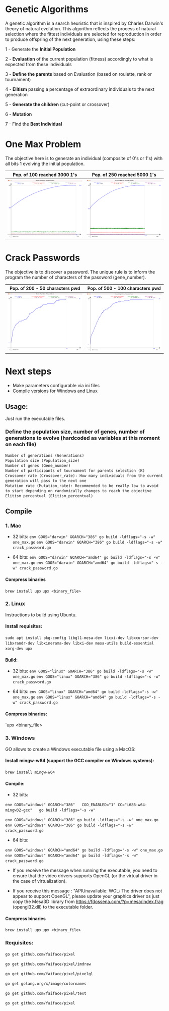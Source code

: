 # Genetic Algorithms

A genetic algorithm is a search heuristic that is inspired by Charles Darwin's theory of natural evolution. This algorithm reflects the process of natural selection where the fittest individuals are selected for reproduction in order to produce offspring of the next generation, using these steps:

1 - Generate the **Initial Population**

2 - **Evaluation** of the current population (fitness) accordingly to what is expected from these individuals

3 - **Define the parents** based on Evaluation (based on roulette, rank or tournament)

4 - **Elitism** passing a percentage of extraordinary individuals to the next generation

5 - **Generate the children** (cut-point or crossover)

6 - **Mutation**

7 - Find the **Best Individual**

# One Max Problem
The objective here is to generate an individual (composite of 0's or 1's) with all bits 1 evolving the initial population.

**Pop. of 100 reached 3000 1's** | **Pop. of 250 reached 5000 1's**
:-------------------------:|:-------------------------:
<img width="430" alt="horizontal" src="https://github.com/cassianoperin/Genetic_Algorithms/blob/main/Images/Onemax_3000.png">  |  <img width="430" alt="vertical" src="https://github.com/cassianoperin/Genetic_Algorithms/blob/main/Images/Onemax_5000.png">


# Crack Passwords
The objective is to discover a password. The unique rule is to inform the program the number of characters of the password (gene_number).

**Pop. of 200 - 50 characters pwd** | **Pop. of 500 - 100 characters pwd**
:-------------------------:|:-------------------------:
<img width="430" alt="horizontal" src="https://github.com/cassianoperin/Genetic_Algorithms/blob/main/Images/Password_50.png">  |  <img width="430" alt="vertical" src="https://github.com/cassianoperin/Genetic_Algorithms/blob/main/Images/Password_100.png">

# Next steps

- Make parameters configurable via ini files
- Compile versions for Windows and Linux

## Usage:

Just run the executable files.

###  Define the population size, number of genes, number of generations to evolve (hardcoded as variables at this moment on each file)

    Number of generations (Generations)
    Population size (Population_size)
    Number of genes (Gene_number)
    Number of participants of tournament for parents selection (K)
    Crossover rate (Crossover_rate): How many individuals from the current generation will pass to the next one
    Mutation rate (Mutation_rate): Recommended to be really low to avoid to start depending on randomically changes to reach the objective
    Elitism percentual (Elitism_percentual)

## Compile

### 1. Mac

- 32 bits:
`env GOOS="darwin" GOARCH="386" go build -ldflags="-s -w" one_max.go`
`env GOOS="darwin" GOARCH="386" go build -ldflags="-s -w" crack_password.go`

- 64 bits:
`env GOOS="darwin" GOARCH="amd64" go build -ldflags="-s -w" one_max.go`
`env GOOS="darwin" GOARCH="amd64" go build -ldflags="-s -w" crack_password.go`

#### Compress binaries
`brew install upx`
`upx <binary_file>`

### 2. Linux

Instructions to build using Ubuntu.

#### Install requisites:

`sudo apt install pkg-config libgl1-mesa-dev licxi-dev libxcursor-dev libxrandr-dev libxinerama-dev libxi-dev mesa-utils build-essential xorg-dev upx`

#### Build:

- 32 bits:
`env GOOS="linux" GOARCH="386" go build -ldflags="-s -w" one_max.go`
`env GOOS="linux" GOARCH="386" go build -ldflags="-s -w" crack_password.go`

- 64 bits:
`env GOOS="linux" GOARCH="amd64" go build -ldflags="-s -w" one_max.go`
`env GOOS="linux" GOARCH="amd64" go build -ldflags="-s -w" crack_password.go`

#### Compress binaries:

`upx <binary_file>

### 3. Windows

GO allows to create a Windows executable file using a MacOS:

#### Install mingw-w64 (support the GCC compiler on Windows systems):

`brew install mingw-w64`

#### Compile:

- 32 bits:

`env GOOS="windows" GOARCH="386"   CGO_ENABLED="1" CC="i686-w64-mingw32-gcc"   go build -ldflags="-s -w"`

`env GOOS="windows" GOARCH="386" go build -ldflags="-s -w" one_max.go`
`env GOOS="windows" GOARCH="386" go build -ldflags="-s -w" crack_password.go`

- 64 bits:

`env GOOS="windows" GOARCH="amd64" go build -ldflags="-s -w" one_max.go`
`env GOOS="windows" GOARCH="amd64" go build -ldflags="-s -w" crack_password.go`

* If you receive the message when running the executable, you need to ensure that the video drivers supports OpenGL (or the virtual driver in the case of virtualization).

* If you receive this message : "APIUnavailable: WGL: The driver does not appear to support OpenGL", please update your graphics driver os just copy the Mesa3D library from https://fdossena.com/?p=mesa/index.frag  (opengl32.dll) to the executable folder.

#### Compress binaries
`brew install upx`
`upx <binary_file>`



### Requisites:

`go get github.com/faiface/pixel`

`go get github.com/faiface/pixel/imdraw`

`go get github.com/faiface/pixel/pixelgl`

`go get golang.org/x/image/colornames`

`go get github.com/faiface/pixel/text`

`go get github.com/faiface/pixel`
